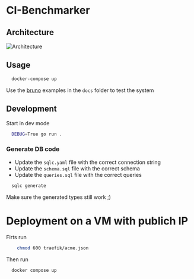 # CI-Benchmarker

## Architecture

![Architecture](./docs/img/benchmark-system-architecture.png)

## Usage

```bash
  docker-compose up
```

Use the [bruno](https://www.usebruno.com/) examples in the `docs` folder to test the system

## Development

Start in dev mode

```bash
  DEBUG=True go run .
```

### Generate DB code

- Update the `sqlc.yaml` file with the correct connection string
- Update the `schema.sql` file with the correct schema
- Update the `queries.sql` file with the correct queries

```bash
  sqlc generate
```

Make sure the generated types still work ;)

# Deployment on a VM with publich IP
Firts run
```bash
    chmod 600 traefik/acme.json
```

Then run 
```bash
  docker compose up
```
